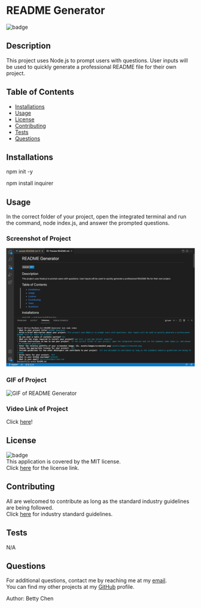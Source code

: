 # README Generator

![badge](https://img.shields.io/badge/license-MIT-blue)<br/>

## Description

This project uses Node.js to prompt users with questions. User inputs will be used to quickly generate a professional README file for their own project.

## Table of Contents

- [Installations](#installations)
- [Usage](#usage)
- [License](#license)
- [Contributing](#contributing)
- [Tests](#tests)
- [Questions](#questions)

## Installations

npm init -y

npm install inquirer

## Usage

In the correct folder of your project, open the integrated terminal and run the command, node index.js, and answer the prompted questions.

### Screenshot of Project

  <img src="assets/images/screenshot.png" alt="Screenshot of README Generator"/>

### GIF of Project

![GIF of README Generator](assets/images/readme-generator.gif)

### Video Link of Project

Click [here](https://drive.google.com/file/d/1u64gP5-1TfEZme_9gz3TGqRt3rufmpyI/view)!

## License

![badge](https://img.shields.io/badge/license-MIT-blue)
<br/>
This application is covered by the MIT license.
<br/>
Click [here](https://opensource.org/licenses/MIT) for the license link.

## Contributing

All are welcomed to contribute as long as the standard industry guidelines are being followed.
<br/>
Click [here](https://www.contributor-covenant.org/) for industry standard guidelines.

## Tests

N/A

## Questions

For additional questions, contact me by reaching me at my [email](mailto:bettychen41@outlook.com).
<br/>
You can find my other projects at my [GitHub](https://github.com/bchen41) profile.

Author: Betty Chen
